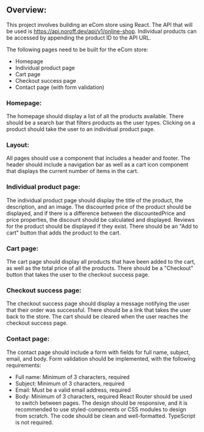 ## Overview:

This project involves building an eCom store using React. The API that will be used is https://api.noroff.dev/api/v1/online-shop. Individual products can be accessed by appending the product ID to the API URL.

The following pages need to be built for the eCom store:

- Homepage
- Individual product page
- Cart page
- Checkout success page
- Contact page (with form validation)

### Homepage:

The homepage should display a list of all the products available. There should be a search bar that filters products as the user types. Clicking on a product should take the user to an individual product page.

### Layout:

All pages should use a <Layout> component that includes a header and footer. The header should include a navigation bar as well as a cart icon component that displays the current number of items in the cart.

### Individual product page:

The individual product page should display the title of the product, the description, and an image. The discounted price of the product should be displayed, and if there is a difference between the discountedPrice and price properties, the discount should be calculated and displayed. Reviews for the product should be displayed if they exist. There should be an "Add to cart" button that adds the product to the cart.

### Cart page:

The cart page should display all products that have been added to the cart, as well as the total price of all the products. There should be a "Checkout" button that takes the user to the checkout success page.

### Checkout success page:

The checkout success page should display a message notifying the user that their order was successful. There should be a link that takes the user back to the store. The cart should be cleared when the user reaches the checkout success page.

### Contact page:

The contact page should include a form with fields for full name, subject, email, and body. Form validation should be implemented, with the following requirements:

- Full name: Minimum of 3 characters, required
- Subject: Minimum of 3 characters, required
- Email: Must be a valid email address, required
- Body: Minimum of 3 characters, required
  React Router should be used to switch between pages. The design should be responsive, and it is recommended to use styled-components or CSS modules to design from scratch. The code should be clean and well-formatted. TypeScript is not required.

